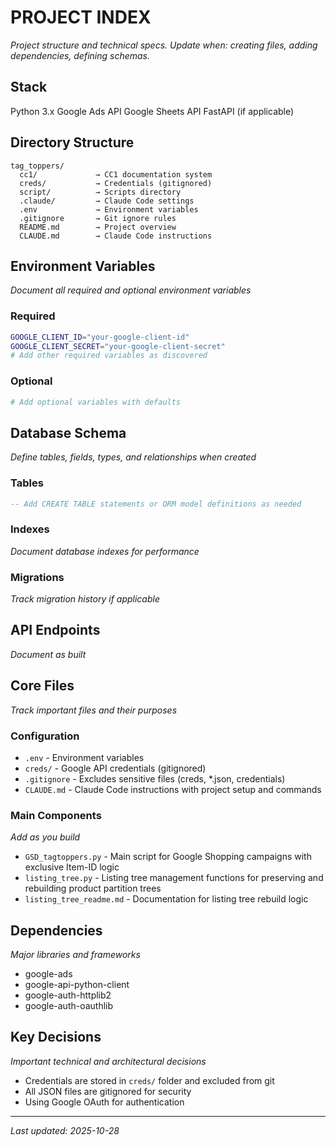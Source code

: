 # PROJECT INDEX
_Project structure and technical specs. Update when: creating files, adding dependencies, defining schemas._

## Stack
Python 3.x
Google Ads API
Google Sheets API
FastAPI (if applicable)

## Directory Structure
```
tag_toppers/
  cc1/             → CC1 documentation system
  creds/           → Credentials (gitignored)
  script/          → Scripts directory
  .claude/         → Claude Code settings
  .env             → Environment variables
  .gitignore       → Git ignore rules
  README.md        → Project overview
  CLAUDE.md        → Claude Code instructions
```

## Environment Variables
_Document all required and optional environment variables_

### Required
```bash
GOOGLE_CLIENT_ID="your-google-client-id"
GOOGLE_CLIENT_SECRET="your-google-client-secret"
# Add other required variables as discovered
```

### Optional
```bash
# Add optional variables with defaults
```

## Database Schema
_Define tables, fields, types, and relationships when created_

### Tables
```sql
-- Add CREATE TABLE statements or ORM model definitions as needed
```

### Indexes
_Document database indexes for performance_

### Migrations
_Track migration history if applicable_

## API Endpoints
_Document as built_

## Core Files
_Track important files and their purposes_

### Configuration
- `.env` - Environment variables
- `creds/` - Google API credentials (gitignored)
- `.gitignore` - Excludes sensitive files (creds, *.json, credentials)
- `CLAUDE.md` - Claude Code instructions with project setup and commands

### Main Components
_Add as you build_

- `GSD_tagtoppers.py` - Main script for Google Shopping campaigns with exclusive Item-ID logic
- `listing_tree.py` - Listing tree management functions for preserving and rebuilding product partition trees
- `listing_tree_readme.md` - Documentation for listing tree rebuild logic

## Dependencies
_Major libraries and frameworks_

- google-ads
- google-api-python-client
- google-auth-httplib2
- google-auth-oauthlib

## Key Decisions
_Important technical and architectural decisions_

- Credentials are stored in `creds/` folder and excluded from git
- All JSON files are gitignored for security
- Using Google OAuth for authentication

---
_Last updated: 2025-10-28_
